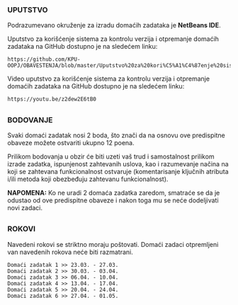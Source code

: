 ### UPUTSTVO

Podrazumevano okruženje za izradu domaćih zadataka je **NetBeans IDE**.

Uputstvo za korišćenje sistema za kontrolu verzija i otpremanje domaćih zadataka na GitHub dostupno je na sledećem linku:

```
https://github.com/KPU-OOPJ/OBAVESTENJA/blob/master/Uputstvo%20za%20kori%C5%A1%C4%87enje%20sistema%20za%20kontrolu%20verzija.pdf
```

Video uputstvo za korišćenje sistema za kontrolu verzija i otpremanje domaćih zadataka na GitHub dostupno je na sledećem linku:

```
https://youtu.be/z2dew2E6tB0

```

##

### BODOVANJE

Svaki domaći zadatak nosi 2 boda, što znači da na osnovu ove predispitne obaveze možete ostvariti ukupno 12 poena.

Prilikom bodovanja u obzir će biti uzeti vaš trud i samostalnost prilikom izrade zadatka, ispunjenost zahtevanih uslova, kao i razumevanje načina na koji se zahtevana funkcionalnost ostvaruje (komentarisanje ključnih atributa i/ili metoda koji obezbeđuju zahtevanu funkcionalnost).

**NAPOMENA:** Ko ne uradi 2 domaća zadatka zaredom, smatraće se da je odustao od ove predispitne obaveze i nakon toga mu se neće dodeljivati novi zadaci.

##

### ROKOVI

Navedeni rokovi se striktno moraju poštovati. Domaći zadaci otpremljeni van navedenih rokova neće biti razmatrani.

```
Domaći zadatak 1 >> 23.03. - 27.03.
Domaći zadatak 2 >> 30.03. - 03.04.
Domaći zadatak 3 >> 06.04. - 10.04.
Domaći zadatak 4 >> 13.04. - 17.04.
Domaći zadatak 5 >> 20.04. - 24.04.
Domaći zadatak 6 >> 27.04. - 01.05.
```
